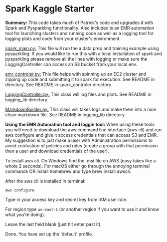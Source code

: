 <h1>Spark Kaggle Starter</h1>
<b>Summary:</b> This code takes much of Patrick's code and upgrades it with Spark and Pysparkling functionality. Also included is an EMR automation tool for launching clusters and running code as well as a logging tool for logging plots and code from your cluster's environment.

[spark_main.py:](spark_main.py) This file will run the a data prep and training example using pysparkling. If you would like to run this with a local installation of spark and pysparkling please remove all the lines with logging or make sure the LoggingController can access an S3 bucket from your local env.

[emr_controler.py:](spark_controler/emr_controller.py) This file helps with spinning up an EC2 cluster and zipping up code and submitting it to spark for execution. See README in directory. See README in spark_controler directory.

[LoggingController.py:](logging_lib/LoggingController.py) This class will log files and plots. See README in logging_lib directory.

[MarkdownBuilder.py:](logging_lib/MarkdownBuilder.py) This class will takes logs and make them into a nice clean markdown file. See README in logging_lib directory.

<b>Using the EMR Automation tool and loggin tool:</b> When using these tools you will need to download the aws command line interface (aws cli) and run aws configure and give it access credentials that can access S3 and EMR. My suggestion is to just make a user with Administration permissions to avoid confustion of policies and roles (create a group with that permission then a user and download credentials of the user).

To install aws cli. On Windows find the .msi file on AWS (easy takes like a whole 2 seconds). For macOS either go through the annoying terminal commands OR install homebrew and type brew install awscli.  

After the aws cli is installed in terminal:

`aws configure`

Type in your access key and secret key from IAM user role.

For region type `us-east-1` (or another region if you want to use it and know what you're doing).

Leave the last field blank (just hit enter past it).

Done. You have set up the 'default' profile.
